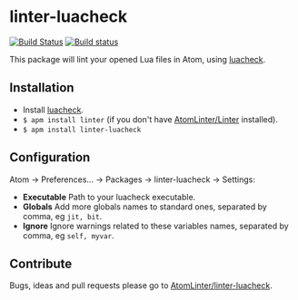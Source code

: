 # linter-luacheck

[![Build Status](https://travis-ci.org/AtomLinter/linter-luacheck.svg?branch=master)](https://travis-ci.org/AtomLinter/linter-luacheck)
[![Build status](https://ci.appveyor.com/api/projects/status/uk8gd88k1af3ga5a/branch/master?svg=true)](https://ci.appveyor.com/project/xpol/linter-luacheck/branch/master)

This package will lint your opened Lua files in Atom, using [luacheck](https://github.com/mpeterv/luacheck).

## Installation

* Install [luacheck](https://github.com/mpeterv/luacheck).
* `$ apm install linter` (if you don't have [AtomLinter/Linter](https://github.com/AtomLinter/Linter) installed).
* `$ apm install linter-luacheck`

## Configuration

Atom -> Preferences... -> Packages -> linter-luacheck -> Settings:

* **Executable** Path to your luacheck executable.
* **Globals** Add more globals names to standard ones, separated by comma, eg `jit, bit`.
* **Ignore** Ignore warnings related to these variables names, separated by comma, eg `self, myvar`.

## Contribute

Bugs, ideas and pull requests please go to [AtomLinter/linter-luacheck](https://github.com/AtomLinter/linter-luacheck).
